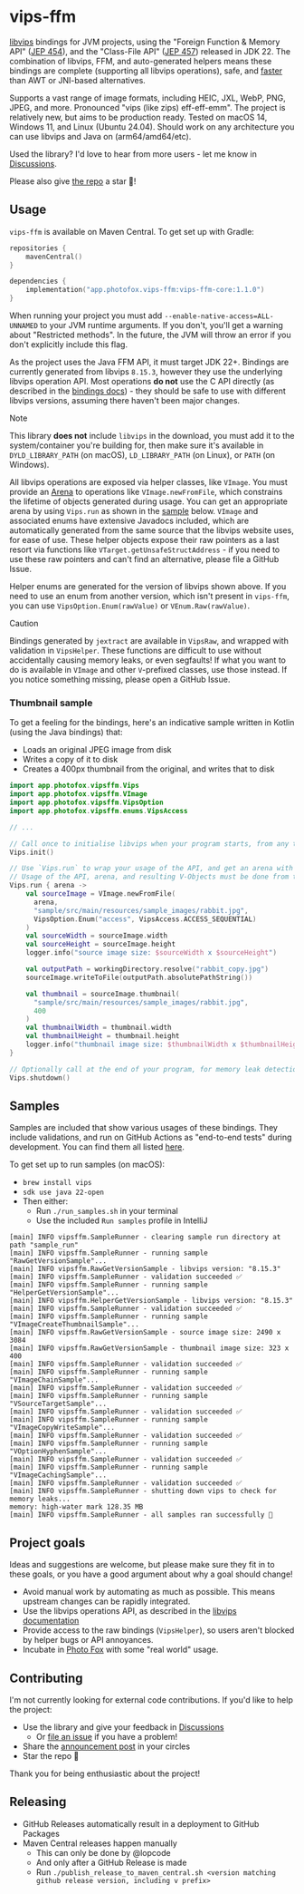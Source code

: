 # vips-ffm

[libvips](https://github.com/libvips/libvips) bindings for JVM projects, using the "Foreign Function & Memory API"
([JEP 454](https://openjdk.org/jeps/454)), and the "Class-File API" ([JEP 457](https://openjdk.org/jeps/457)) released in JDK 22. The combination
of libvips, FFM, and auto-generated helpers means these bindings are complete (supporting all libvips operations), safe,
and [faster](https://github.com/lopcode/vips-ffm/issues/59#issuecomment-2367634956) than AWT or JNI-based alternatives.

Supports a vast range of image formats, including HEIC, JXL, WebP, PNG, JPEG, and more. Pronounced "vips (like zips)
eff-eff-emm". The project is relatively new, but aims to be production ready. Tested on macOS 14, Windows 11, and Linux
(Ubuntu 24.04). Should work on any architecture you can use libvips and Java on (arm64/amd64/etc).

Used the library? I'd love to hear from more users - let me know in [Discussions](https://github.com/lopcode/vips-ffm/discussions).

Please also give [the repo](https://github.com/lopcode/vips-ffm) a star 🌟️!

## Usage

`vips-ffm` is available on Maven Central. To get set up with Gradle:

```kotlin
repositories {
    mavenCentral()
}

dependencies {
    implementation("app.photofox.vips-ffm:vips-ffm-core:1.1.0")
}
```
When running your project you must add `--enable-native-access=ALL-UNNAMED` to your JVM runtime arguments. If you
don't, you'll get a warning about "Restricted methods". In the future, the JVM will throw an error if you don't
explicitly include this flag.

As the project uses the Java FFM API, it must target JDK 22+. Bindings are currently generated from libvips `8.15.3`,
however they use the underlying libvips operation API. Most operations **do not** use the C API directly (as described
in the [bindings docs](https://www.libvips.org/API/current/binding.html)) - they should be safe to use with different
libvips versions, assuming there haven't been major changes.

> [!NOTE]
> This library **does not** include `libvips` in the download, you must add it to the system/container you're building
> for, then make sure it's available in `DYLD_LIBRARY_PATH` (on macOS), `LD_LIBRARY_PATH` (on Linux), or `PATH` (on
> Windows).

All libvips operations are exposed via helper classes, like `VImage`. You must provide an [Arena][1] to operations like
`VImage.newFromFile`, which constrains the lifetime of objects generated during usage. You can get an appropriate arena
by using `Vips.run` as shown in the [sample](#thumbnail-sample) below. `VImage` and associated enums have extensive
Javadocs included, which are automatically generated from the same source that the libvips website uses, for ease of use.
These helper objects expose their raw pointers as a last resort via functions like `VTarget.getUnsafeStructAddress` - if
you need to use these raw pointers and can't find an alternative, please file a GitHub Issue.

Helper enums are generated for the version of libvips shown above. If you need to use an enum from another version,
which isn't present in `vips-ffm`, you can use `VipsOption.Enum(rawValue)` or `VEnum.Raw(rawValue)`.

> [!CAUTION]
> Bindings generated by `jextract` are available in `VipsRaw`, and wrapped with validation in `VipsHelper`. These
> functions are difficult to use without accidentally causing memory leaks, or even segfaults! If what you want to do is
> available in `VImage` and other `V`-prefixed classes, use those instead. If you notice something missing, please open
> a GitHub Issue.

### Thumbnail sample

To get a feeling for the bindings, here's an indicative sample written in Kotlin (using the Java bindings) that:
* Loads an original JPEG image from disk
* Writes a copy of it to disk
* Creates a 400px thumbnail from the original, and writes that to disk

```kotlin
import app.photofox.vipsffm.Vips
import app.photofox.vipsffm.VImage
import app.photofox.vipsffm.VipsOption
import app.photofox.vipsffm.enums.VipsAccess

// ...

// Call once to initialise libvips when your program starts, from any thread
Vips.init()

// Use `Vips.run` to wrap your usage of the API, and get an arena with an appropriate lifetime to use
// Usage of the API, arena, and resulting V-Objects must be done from the thread that called `Vips.run`
Vips.run { arena ->
    val sourceImage = VImage.newFromFile(
      arena,
      "sample/src/main/resources/sample_images/rabbit.jpg",
      VipsOption.Enum("access", VipsAccess.ACCESS_SEQUENTIAL)
    )
    val sourceWidth = sourceImage.width
    val sourceHeight = sourceImage.height
    logger.info("source image size: $sourceWidth x $sourceHeight")

    val outputPath = workingDirectory.resolve("rabbit_copy.jpg")
    sourceImage.writeToFile(outputPath.absolutePathString())

    val thumbnail = sourceImage.thumbnail(
      "sample/src/main/resources/sample_images/rabbit.jpg",
      400
    )
    val thumbnailWidth = thumbnail.width
    val thumbnailHeight = thumbnail.height
    logger.info("thumbnail image size: $thumbnailWidth x $thumbnailHeight")
}

// Optionally call at the end of your program, for memory leak detection, from any thread
Vips.shutdown()
```

## Samples

Samples are included that show various usages of these bindings. They include validations, and run on GitHub Actions as
"end-to-end tests" during development. You can find them all listed [here](https://github.com/lopcode/vips-ffm/tree/main/sample/src/main/kotlin/vipsffm/sample).

To get set up to run samples (on macOS):
* `brew install vips`
* `sdk use java 22-open`
* Then either:
  * Run `./run_samples.sh` in your terminal
  * Use the included `Run samples` profile in IntelliJ

```
[main] INFO vipsffm.SampleRunner - clearing sample run directory at path "sample_run"
[main] INFO vipsffm.SampleRunner - running sample "RawGetVersionSample"...
[main] INFO vipsffm.RawGetVersionSample - libvips version: "8.15.3"
[main] INFO vipsffm.SampleRunner - validation succeeded ✅
[main] INFO vipsffm.SampleRunner - running sample "HelperGetVersionSample"...
[main] INFO vipsffm.HelperGetVersionSample - libvips version: "8.15.3"
[main] INFO vipsffm.SampleRunner - validation succeeded ✅
[main] INFO vipsffm.SampleRunner - running sample "VImageCreateThumbnailSample"...
[main] INFO vipsffm.RawGetVersionSample - source image size: 2490 x 3084
[main] INFO vipsffm.RawGetVersionSample - thumbnail image size: 323 x 400
[main] INFO vipsffm.SampleRunner - validation succeeded ✅
[main] INFO vipsffm.SampleRunner - running sample "VImageChainSample"...
[main] INFO vipsffm.SampleRunner - validation succeeded ✅
[main] INFO vipsffm.SampleRunner - running sample "VSourceTargetSample"...
[main] INFO vipsffm.SampleRunner - validation succeeded ✅
[main] INFO vipsffm.SampleRunner - running sample "VImageCopyWriteSample"...
[main] INFO vipsffm.SampleRunner - validation succeeded ✅
[main] INFO vipsffm.SampleRunner - running sample "VOptionHyphenSample"...
[main] INFO vipsffm.SampleRunner - validation succeeded ✅
[main] INFO vipsffm.SampleRunner - running sample "VImageCachingSample"...
[main] INFO vipsffm.SampleRunner - validation succeeded ✅
[main] INFO vipsffm.SampleRunner - shutting down vips to check for memory leaks...
memory: high-water mark 128.35 MB
[main] INFO vipsffm.SampleRunner - all samples ran successfully 🎉
```

## Project goals

Ideas and suggestions are welcome, but please make sure they fit in to these goals, or you have a good argument about
why a goal should change!

* Avoid manual work by automating as much as possible. This means upstream changes can be rapidly integrated.
* Use the libvips operations API, as described in the [libvips documentation](https://www.libvips.org/API/current/binding.html)
* Provide access to the raw bindings (`VipsHelper`), so users aren't blocked by helper bugs or API annoyances.
* Incubate in [Photo Fox](https://github.com/lopcode/photo-fox) with some "real world" usage.

## Contributing

I'm not currently looking for external code contributions. If you'd like to help the project:

* Use the library and give your feedback in [Discussions](https://github.com/lopcode/vips-ffm/discussions)
  * Or [file an issue](https://github.com/lopcode/vips-ffm/issues) if you have a problem!
* Share the [announcement post](https://www.lopcode.com/posts/2024/10/vips-ffm-1/) in your circles
* Star the repo 🌟

Thank you for being enthusiastic about the project!

## Releasing

* GitHub Releases automatically result in a deployment to GitHub Packages
* Maven Central releases happen manually 
  * This can only be done by @lopcode
  * And only after a GitHub Release is made
  * Run `./publish_release_to_maven_central.sh <version matching github release version, including v prefix>` 

[1]: https://docs.oracle.com/en/java/javase/22/core/memory-segments-and-arenas.html